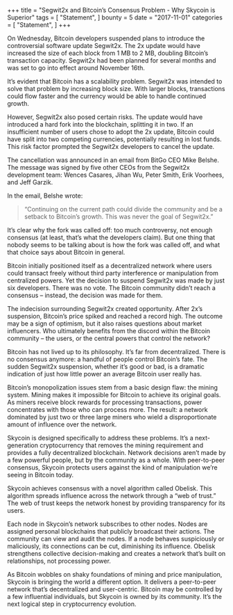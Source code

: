 +++
title = "Segwit2x and Bitcoin’s Consensus Problem - Why Skycoin is Superior"
tags = [
    "Statement",
]
bounty = 5
date = "2017-11-01"
categories = [
    "Statement",
]
+++

On Wednesday, Bitcoin developers suspended plans to introduce the controversial software update Segwit2x. The 2x update would have increased the size of each block from 1 MB to 2 MB, doubling Bitcoin’s transaction capacity. Segwit2x had been planned for several months and was set to go into effect around November 16th. 

It’s evident that Bitcoin has a scalability problem. Segwit2x was intended to solve that problem by increasing block size. With larger blocks, transactions could flow faster and the currency would be able to handle continued growth. 

However, Segwit2x also posed certain risks. The update would have introduced a hard fork into the blockchain, splitting it in two. If an insufficient number of users chose to adopt the 2x update, Bitcoin could have split into two competing currencies, potentially resulting in lost funds. This risk factor prompted the Segwit2x developers to cancel the update.

The cancellation was announced in an email from BitGo CEO Mike Belshe. The message was signed by five other CEOs from the Segwit2x development team: Wences Casares, Jihan Wu, Peter Smith, Erik Voorhees, and Jeff Garzik. 

In the email, Belshe wrote:

>“Continuing on the current path could divide the community and be a setback to Bitcoin’s growth. This was never the goal of Segwit2x.”

It’s clear why the fork was called off: too much controversy, not enough consensus (at least, that’s what the developers claim). But one thing that nobody seems to be talking about is how the fork was called off, and what that choice says about Bitcoin in general. 

Bitcoin initially positioned itself as a decentralized network where users could transact freely without third party interference or manipulation from centralized powers. Yet the decision to suspend Segwit2x was made by just six developers. There was no vote. The Bitcoin community didn’t reach a consensus – instead, the decision was made for them.

The indecision surrounding Segwit2x created opportunity. After 2x’s suspension, Bitcoin’s price spiked and reached a record high. The outcome may be a sign of optimism, but it also raises questions about market influencers. Who ultimately benefits from the discord within the Bitcoin community – the users, or the central powers that control the network?

Bitcoin has not lived up to its philosophy. It’s far from decentralized. There is no consensus anymore: a handful of people control Bitcoin’s fate. The sudden Segwit2x suspension, whether it’s good or bad, is a dramatic indication of just how little power an average Bitcoin user really has.

Bitcoin’s monopolization issues stem from a basic design flaw: the mining system. Mining makes it impossible for Bitcoin to achieve its original goals. As miners receive block rewards for processing transactions, power concentrates with those who can process more. The result: a network dominated by just two or three large miners who wield a disproportionate amount of influence over the network.

Skycoin is designed specifically to address these problems. It’s a next-generation cryptocurrency that removes the mining requirement and provides a fully decentralized blockchain. Network decisions aren’t made by a few powerful people, but by the community as a whole. With peer-to-peer consensus, Skycoin protects users against the kind of manipulation we’re seeing in Bitcoin today.

Skycoin achieves consensus with a novel algorithm called Obelisk. This algorithm spreads influence across the network through a “web of trust.” The web of trust keeps the network honest by providing transparency for its users. 

Each node in Skycoin’s network subscribes to other nodes. Nodes are assigned personal blockchains that publicly broadcast their actions. The community can view and audit the nodes. If a node behaves suspiciously or maliciously, its connections can be cut, diminishing its influence. Obelisk strengthens collective decision-making and creates a network that’s built on relationships, not processing power.

As Bitcoin wobbles on shaky foundations of mining and price manipulation, Skycoin is bringing the world a different option. It delivers a peer-to-peer network that’s decentralized and user-centric. Bitcoin may be controlled by a few influential individuals, but Skycoin is owned by its community. It’s the next logical step in cryptocurrency evolution.
